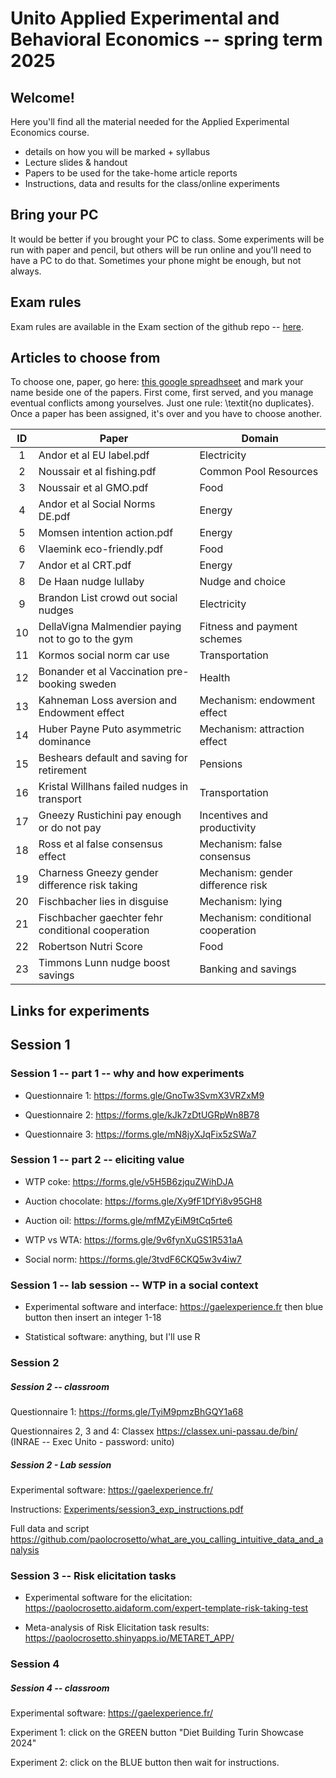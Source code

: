 # Unito **Applied** Experimental and Behavioral Economics -- spring term 2025

## Welcome!

Here you'll find all the material needed for the Applied Experimental Economics course.

-   details on how you will be marked + syllabus
-   Lecture slides & handout
-   Papers to be used for the take-home article reports
-   Instructions, data and results for the class/online experiments

## Bring your PC

It would be better if you brought your PC to class. Some experiments will be run with paper and pencil, but others will be run online and you'll need to have a PC to do that. Sometimes your phone might be enough, but not always.

## Exam rules

Exam rules are available in the Exam section of the github repo -- [here](Exam/Exam_Rules.pdf).

## Articles to choose from

To choose one, paper, go here: [this google spreadhseet](https://docs.google.com/spreadsheets/d/1zK3xTGV_x3L0dNFsaICpJPAo8NGRS0XFOrhBMQ_QXY8/edit?usp=sharing) and mark your name beside one of the papers. First come, first served, and you manage eventual conflicts among yourselves. Just one rule: \\textit{no duplicates}. Once a paper has been assigned, it's over and you have to choose another.

| **ID** | **Paper** | **Domain** |
|:--:|----|----|
| 1 | Andor et al EU label.pdf | Electricity |
| 2 | Noussair et al fishing.pdf | Common Pool Resources |
| 3 | Noussair et al GMO.pdf | Food |
| 4 | Andor et al Social Norms DE.pdf | Energy |
| 5 | Momsen intention action.pdf | Energy |
| 6 | Vlaemink eco-friendly.pdf | Food |
| 7 | Andor et al CRT.pdf | Energy |
| 8 | De Haan nudge lullaby | Nudge and choice |
| 9 | Brandon List crowd out social nudges | Electricity |
| 10 | DellaVigna Malmendier paying not to go to the gym | Fitness and payment schemes |
| 11 | Kormos social norm car use | Transportation |
| 12 | Bonander et al Vaccination pre-booking sweden | Health |
| 13 | Kahneman Loss aversion and Endowment effect | Mechanism: endowment effect |
| 14 | Huber Payne Puto asymmetric dominance | Mechanism: attraction effect |
| 15 | Beshears default and saving for retirement | Pensions |
| 16 | Kristal Willhans failed nudges in transport | Transportation |
| 17 | Gneezy Rustichini pay enough or do not pay | Incentives and productivity |
| 18 | Ross et al false consensus effect | Mechanism: false consensus |
| 19 | Charness Gneezy gender difference risk taking | Mechanism: gender difference risk |
| 20 | Fischbacher lies in disguise | Mechanism: lying |
| 21 | Fischbacher gaechter fehr conditional cooperation | Mechanism: conditional cooperation |
| 22 | Robertson Nutri Score | Food |
| 23 | Timmons Lunn nudge boost savings | Banking and savings |

## Links for experiments

## Session 1

### Session 1 -- part 1 -- why and how experiments

-   Questionnaire 1: <https://forms.gle/GnoTw3SvmX3VRZxM9>

-   Questionnaire 2: <https://forms.gle/kJk7zDtUGRpWn8B78>

-   Questionnaire 3: <https://forms.gle/mN8jyXJqFix5zSWa7>

### Session 1 -- part 2 -- eliciting value

-   WTP coke: <https://forms.gle/v5H5B6zjquZWihDJA>

-   Auction chocolate: <https://forms.gle/Xy9fF1DfYi8v95GH8>

-   Auction oil: <https://forms.gle/mfMZyEiM9tCq5rte6>

-   WTP vs WTA: <https://forms.gle/9v6fynXuGS1R531aA>

-   Social norm: <https://forms.gle/3tvdF6CKQ5w3v4iw7>

### Session 1 -- lab session -- WTP in a social context

-   Experimental software and interface: <https://gaelexperience.fr> then blue button then insert an integer 1-18

-   Statistical software: anything, but I'll use R

### Session 2

##### Session 2 -- classroom

Questionnaire 1: <https://forms.gle/TyiM9pmzBhGQY1a68>

Questionnaires 2, 3 and 4: Classex <https://classex.uni-passau.de/bin/> (INRAE -- Exec Unito - password: unito)

##### Session 2 - Lab session

Experimental software: <https://gaelexperience.fr/>

Instructions: [Experiments/session3_exp_instructions.pdf](Experiments/session3_exp_instructions.pdf)

Full data and script <https://github.com/paolocrosetto/what_are_you_calling_intuitive_data_and_analysis>

### Session 3 -- Risk elicitation tasks

-   Experimental software for the elicitation: <https://paolocrosetto.aidaform.com/expert-template-risk-taking-test>

-   Meta-analysis of Risk Elicitation task results: <https://paolocrosetto.shinyapps.io/METARET_APP/>

### Session 4

##### Session 4 -- classroom

Experimental software: <https://gaelexperience.fr/>

Experiment 1: click on the GREEN button "Diet Building Turin Showcase 2024"

Experiment 2: click on the BLUE button then wait for instructions.
